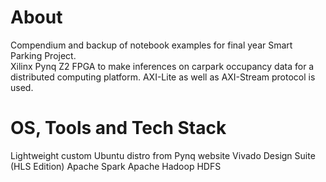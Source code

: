 # About
Compendium and backup of notebook examples for final year Smart Parking Project.  
Xilinx Pynq Z2 FPGA to make inferences on carpark occupancy data for a distributed computing platform.
AXI-Lite as well as AXI-Stream protocol is used.

# OS, Tools and Tech Stack
Lightweight custom Ubuntu distro from Pynq website
Vivado Design Suite (HLS Edition)
Apache Spark
Apache Hadoop HDFS
